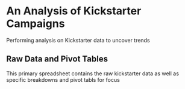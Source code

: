 # An Analysis of Kickstarter Campaigns
Performing analysis on Kickstarter data to uncover trends
## Raw Data and Pivot Tables
This primary spreadsheet contains the raw kickstarter data as well as specific breakdowns and pivot tabls for focus

